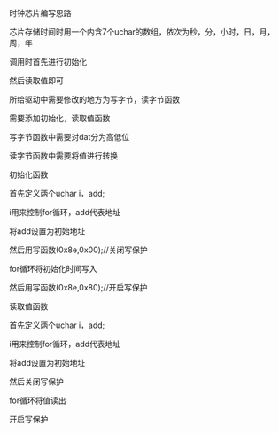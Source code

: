 时钟芯片编写思路

芯片存储时间时用一个内含7个uchar的数组，依次为秒，分，小时，日，月，周，年

调用时首先进行初始化

然后读取值即可

所给驱动中需要修改的地方为写字节，读字节函数

需要添加初始化，读取值函数

写字节函数中需要对dat分为高低位

读字节函数中需要将值进行转换



初始化函数

首先定义两个uchar i，add;

i用来控制for循环，add代表地址

将add设置为初始地址

然后用写函数(0x8e,0x00);//关闭写保护

for循环将初始化时间写入

然后用写函数(0x8e,0x80);//开启写保护



读取值函数

首先定义两个uchar i，add;

i用来控制for循环，add代表地址

将add设置为初始地址

然后关闭写保护

for循环将值读出

开启写保护

